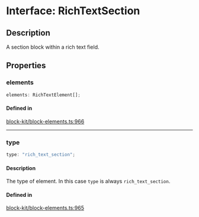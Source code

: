# Interface: RichTextSection

## Description

A section block within a rich text field.

## Properties

### elements

```ts
elements: RichTextElement[];
```

#### Defined in

[block-kit/block-elements.ts:966](https://github.com/slackapi/node-slack-sdk/blob/c15385ef93ccdde9702f52f7d1f445999203d794/packages/types/src/block-kit/block-elements.ts#L966)

***

### type

```ts
type: "rich_text_section";
```

#### Description

The type of element. In this case `type` is always `rich_text_section`.

#### Defined in

[block-kit/block-elements.ts:965](https://github.com/slackapi/node-slack-sdk/blob/c15385ef93ccdde9702f52f7d1f445999203d794/packages/types/src/block-kit/block-elements.ts#L965)
